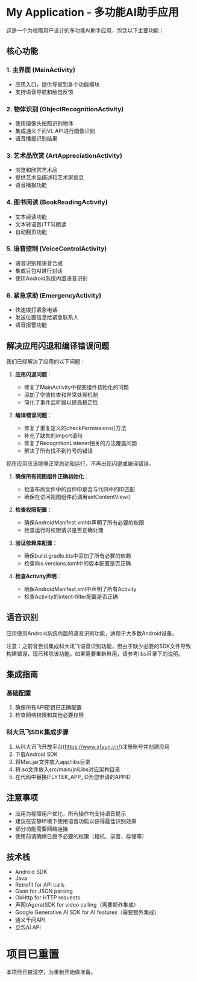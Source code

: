 # My Application - 多功能AI助手应用

这是一个为视障用户设计的多功能AI助手应用，包含以下主要功能：

## 核心功能

### 1. 主界面 (MainActivity)
- 应用入口，提供导航到各个功能模块
- 支持语音导航和触觉反馈

### 2. 物体识别 (ObjectRecognitionActivity)
- 使用摄像头拍照识别物体
- 集成通义千问VL API进行图像识别
- 语音播报识别结果

### 3. 艺术品欣赏 (ArtAppreciationActivity)
- 浏览和欣赏艺术品
- 提供艺术品描述和艺术家信息
- 语音播报功能

### 4. 图书阅读 (BookReadingActivity)
- 文本阅读功能
- 文本转语音(TTS)朗读
- 自动翻页功能

### 5. 语音控制 (VoiceControlActivity)
- 语音识别和语音合成
- 集成豆包AI进行对话
- 使用Android系统内置语音识别

### 6. 紧急求助 (EmergencyActivity)
- 快速拨打紧急电话
- 发送位置信息给紧急联系人
- 语音报警功能

## 解决应用闪退和编译错误问题

我们已经解决了应用的以下问题：

1. **应用闪退问题**：
   - 修复了MainActivity中视图组件初始化的问题
   - 添加了空值检查和异常处理机制
   - 简化了事件监听器以提高稳定性

2. **编译错误问题**：
   - 修复了重复定义的checkPermissions()方法
   - 补充了缺失的import语句
   - 修复了RecognitionListener相关的方法覆盖问题
   - 解决了所有找不到符号的错误

现在应用应该能够正常启动和运行，不再出现闪退或编译错误。

1. **确保所有视图组件正确初始化**：
   - 检查布局文件中的组件ID是否与代码中的ID匹配
   - 确保在访问视图组件前调用setContentView()

2. **检查权限配置**：
   - 确保AndroidManifest.xml中声明了所有必要的权限
   - 检查运行时权限请求是否正确处理

3. **验证依赖库配置**：
   - 确保build.gradle.kts中添加了所有必要的依赖
   - 检查libs.versions.toml中的版本配置是否正确

4. **检查Activity声明**：
   - 确保AndroidManifest.xml中声明了所有Activity
   - 检查Activity的intent-filter配置是否正确


## 语音识别

应用使用Android系统内置的语音识别功能，适用于大多数Android设备。

注意：之前曾尝试集成科大讯飞语音识别功能，但由于缺少必要的SDK文件导致构建错误，现已移除该功能。如果需要重新启用，请参考libs目录下的说明。

## 集成指南

### 基础配置
1. 确保所有API密钥已正确配置
2. 检查网络权限和其他必要权限

### 科大讯飞SDK集成步骤
1. 从科大讯飞开放平台(https://www.xfyun.cn/)注册账号并创建应用
2. 下载Android SDK
3. 将Msc.jar文件放入app/libs目录
4. 将.so文件放入src/main/jniLibs对应架构目录
5. 在代码中替换IFLYTEK_APP_ID为您申请的APPID

## 注意事项

- 应用为视障用户优化，所有操作均支持语音提示
- 建议在安静环境下使用语音功能以获得最佳识别效果
- 部分功能需要网络连接
- 使用前请确保已授予必要的权限（相机、录音、存储等）

## 技术栈

- Android SDK
- Java
- Retrofit for API calls
- Gson for JSON parsing
- OkHttp for HTTP requests
- 声网(Agora)SDK for video calling（需要额外集成）
- Google Generative AI SDK for AI features（需要额外集成）
- 通义千问API
- 豆包AI API

# 项目已重置

本项目已被清空，为重新开始做准备。
